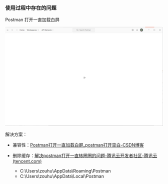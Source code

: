 

### 使用过程中存在的问题

Postman 打开一直加载白屏

![image-20240910100012778](images/image-20240910100012778.png)



解决方案：

- 兼容性：[Postman打开一直加载白屏_postman打开空白-CSDN博客](https://blog.csdn.net/qq_42605956/article/details/126069244)

- 删除缓存：[解决postman打开一直转圈圈的问题-腾讯云开发者社区-腾讯云 (tencent.com)](https://cloud.tencent.com/developer/article/2354417)
  - C:\Users\zouhu\AppData\Roaming\Postman
  - C:\Users\zouhu\AppData\Local\Postman